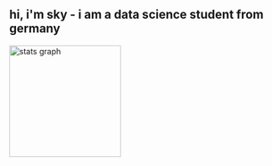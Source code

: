 <h2 align="left">hi, i'm sky - i am a data science student from germany</h2>

<div>
  <img src="https://github-readme-stats.vercel.app/api?username=sky-ash&theme=dark&show_icons=true" height="200" alt="stats graph"  />
</div>
